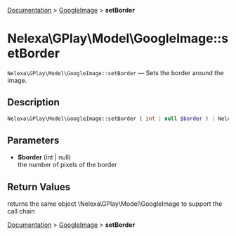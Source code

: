 [Documentation](../../README.md) > [GoogleImage](README.md) > **setBorder**

# Nelexa\GPlay\Model\GoogleImage::setBorder
`Nelexa\GPlay\Model\GoogleImage::setBorder` — Sets the border around the image.

## Description
```php
Nelexa\GPlay\Model\GoogleImage::setBorder ( int | null $border ) : Nelexa\GPlay\Model\GoogleImage
```

## Parameters
* **$border** (int | null)  
the number of pixels of the border

## Return Values
returns the same object \Nelexa\GPlay\Model\GoogleImage to support the call chain

[Documentation](../../README.md) > [GoogleImage](README.md) > **setBorder**
